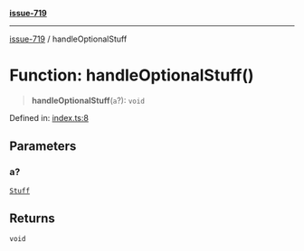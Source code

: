 [**issue-719**](../README.md)

***

[issue-719](../README.md) / handleOptionalStuff

# Function: handleOptionalStuff()

> **handleOptionalStuff**(`a`?): `void`

Defined in: [index.ts:8](https://github.com/typedoc2md/typedoc-plugin-markdown-scratchpad/blob/main/issues/719/src/index.ts#L8)

## Parameters

### a?

[`Stuff`](../type-aliases/Stuff.md)

## Returns

`void`
